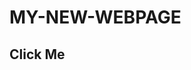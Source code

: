 # MY-NEW-WEBPAGE
<html
<a href="https://christopermeneses.github.io/MY-NEW-WEBPAGE/"><h2> Click Me </h2></a>

